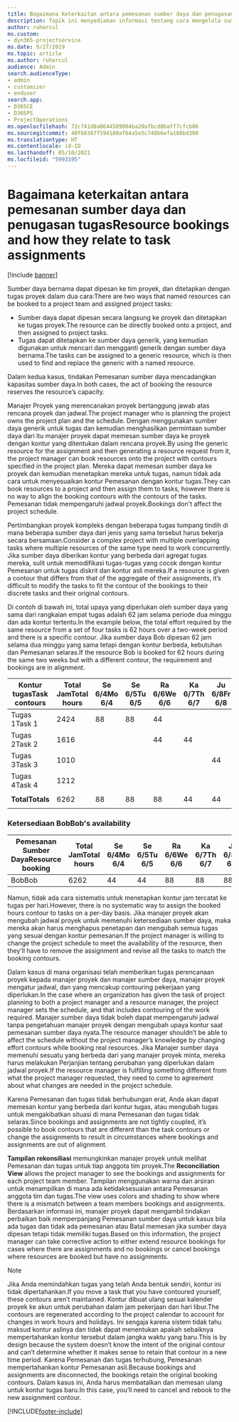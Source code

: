 ```yaml
---
title: Bagaimana keterkaitan antara pemesanan sumber daya dan penugasan tugas
description: Topik ini menyediakan informasi tentang cara mengelola sumber daya bernama, pemesanan sumber daya, serta penetapan tugas dan bagaimana keterkaitannya satu sama lain.
author: ruhercul
ms.custom:
- dyn365-projectservice
ms.date: 9/27/2019
ms.topic: article
ms.author: ruhercul
audience: Admin
search.audienceType:
- admin
- customizer
- enduser
search.app:
- D365CE
- D365PS
- ProjectOperations
ms.openlocfilehash: 72c741d8a0644589004ba20afbcd0baff7cfcb06
ms.sourcegitcommit: 40f68387f594180af64a5e5c748b6efa188bd300
ms.translationtype: HT
ms.contentlocale: id-ID
ms.lasthandoff: 05/10/2021
ms.locfileid: "5993195"
---
```

# <a name="resource-bookings-and-how-they-relate-to-task-assignments"></a><span data-ttu-id="c07e1-103">Bagaimana keterkaitan antara pemesanan sumber daya dan penugasan tugas</span><span class="sxs-lookup"><span data-stu-id="c07e1-103">Resource bookings and how they relate to task assignments</span></span>

[!include [banner](../includes/psa-now-project-operations.md)]

<span data-ttu-id="c07e1-104">Sumber daya bernama dapat dipesan ke tim proyek, dan ditetapkan dengan tugas proyek dalam dua cara:</span><span class="sxs-lookup"><span data-stu-id="c07e1-104">There are two ways that named resources can be booked to a project team and assigned project tasks:</span></span>

- <span data-ttu-id="c07e1-105">Sumber daya dapat dipesan secara langsung ke proyek dan ditetapkan ke tugas proyek.</span><span class="sxs-lookup"><span data-stu-id="c07e1-105">The resource can be directly booked onto a project, and then assigned to project tasks.</span></span>
- <span data-ttu-id="c07e1-106">Tugas dapat ditetapkan ke sumber daya generik, yang kemudian digunakan untuk mencari dan mengganti generik dengan sumber daya bernama.</span><span class="sxs-lookup"><span data-stu-id="c07e1-106">The tasks can be assigned to a generic resource, which is then used to find and replace the generic with a named resource.</span></span> 

<span data-ttu-id="c07e1-107">Dalam kedua kasus, tindakan Pemesanan sumber daya mencadangkan kapasitas sumber daya.</span><span class="sxs-lookup"><span data-stu-id="c07e1-107">In both cases, the act of booking the resource reserves the resource’s capacity.</span></span>

<span data-ttu-id="c07e1-108">Manajer Proyek yang merencanakan proyek bertanggung jawab atas rencana proyek dan jadwal.</span><span class="sxs-lookup"><span data-stu-id="c07e1-108">The project manager who is planning the project owns the project plan and the schedule.</span></span> <span data-ttu-id="c07e1-109">Dengan menggunakan sumber daya generik untuk tugas dan kemudian menghasilkan permintaan sumber daya dari itu manajer proyek dapat memesan sumber daya ke proyek dengan kontur yang ditentukan dalam rencana proyek.</span><span class="sxs-lookup"><span data-stu-id="c07e1-109">By using the generic resource for the assignment and then generating a resource request from it, the project manager can book resources onto the project with contours specified in the project plan.</span></span> <span data-ttu-id="c07e1-110">Mereka dapat memesan sumber daya ke proyek dan kemudian menetapkan mereka untuk tugas, namun tidak ada cara untuk menyesuaikan kontur Pemesanan dengan kontur tugas.</span><span class="sxs-lookup"><span data-stu-id="c07e1-110">They can book resources to a project and then assign them to tasks, however there is no way to align the booking contours with the contours of the tasks.</span></span> <span data-ttu-id="c07e1-111">Pemesanan tidak mempengaruhi jadwal proyek.</span><span class="sxs-lookup"><span data-stu-id="c07e1-111">Bookings don't affect the project schedule.</span></span>

<span data-ttu-id="c07e1-112">Pertimbangkan proyek kompleks dengan beberapa tugas tumpang tindih di mana beberapa sumber daya dari jenis yang sama tersebut harus bekerja secara bersamaan.</span><span class="sxs-lookup"><span data-stu-id="c07e1-112">Consider a complex project with multiple overlapping tasks where multiple resources of the same type need to work concurrently.</span></span> <span data-ttu-id="c07e1-113">Jika sumber daya diberikan kontur yang berbeda dari agregat tugas mereka, sulit untuk memodifikasi tugas-tugas yang cocok dengan kontur Pemesanan untuk tugas diskrit dan kontur asli mereka.</span><span class="sxs-lookup"><span data-stu-id="c07e1-113">If a resource is given a contour that differs from that of the aggregate of their assignments, it’s difficult to modify the tasks to fit the contour of the bookings to their discrete tasks and their original contours.</span></span>

<span data-ttu-id="c07e1-114">Di contoh di bawah ini, total upaya yang diperlukan oleh sumber daya yang sama dari rangkaian empat tugas adalah 62 jam selama periode dua minggu dan ada kontur tertentu.</span><span class="sxs-lookup"><span data-stu-id="c07e1-114">In the example below, the total effort required by the same resource from a set of four tasks is 62 hours over a two-week period and there is a specific contour.</span></span> <span data-ttu-id="c07e1-115">Jika sumber daya Bob dipesan 62 jam selama dua minggu yang sama tetapi dengan kontur berbeda, kebutuhan dan Pemesanan selaras.</span><span class="sxs-lookup"><span data-stu-id="c07e1-115">If the resource Bob is booked for 62 hours during the same two weeks but with a different contour, the requirement and bookings are in alignment.</span></span>

| <span data-ttu-id="c07e1-116">**Kontur tugas**</span><span class="sxs-lookup"><span data-stu-id="c07e1-116">**Task contours**</span></span>    | <span data-ttu-id="c07e1-117">**Total Jam**</span><span class="sxs-lookup"><span data-stu-id="c07e1-117">**Total hours**</span></span> | <span data-ttu-id="c07e1-118">Se 6/4</span><span class="sxs-lookup"><span data-stu-id="c07e1-118">Mo 6/4</span></span> | <span data-ttu-id="c07e1-119">Se 6/5</span><span class="sxs-lookup"><span data-stu-id="c07e1-119">Tu 6/5</span></span> | <span data-ttu-id="c07e1-120">Ra 6/6</span><span class="sxs-lookup"><span data-stu-id="c07e1-120">We 6/6</span></span> | <span data-ttu-id="c07e1-121">Ka 6/7</span><span class="sxs-lookup"><span data-stu-id="c07e1-121">Th 6/7</span></span> | <span data-ttu-id="c07e1-122">Ju 6/8</span><span class="sxs-lookup"><span data-stu-id="c07e1-122">Fr 6/8</span></span> | <span data-ttu-id="c07e1-123">Sa 6/9</span><span class="sxs-lookup"><span data-stu-id="c07e1-123">Sa 6/9</span></span> | <span data-ttu-id="c07e1-124">Mi 6/10</span><span class="sxs-lookup"><span data-stu-id="c07e1-124">Su 6/10</span></span> | <span data-ttu-id="c07e1-125">Se 6/11</span><span class="sxs-lookup"><span data-stu-id="c07e1-125">Mo 6/11</span></span> | <span data-ttu-id="c07e1-126">Se 6/12</span><span class="sxs-lookup"><span data-stu-id="c07e1-126">Tu 6/12</span></span> | <span data-ttu-id="c07e1-127">Ra 6/13</span><span class="sxs-lookup"><span data-stu-id="c07e1-127">We 6/13</span></span> | <span data-ttu-id="c07e1-128">Ka 6/14</span><span class="sxs-lookup"><span data-stu-id="c07e1-128">Th 6/14</span></span> | <span data-ttu-id="c07e1-129">Ju 6/15</span><span class="sxs-lookup"><span data-stu-id="c07e1-129">Fr 6/15</span></span> |
|----------------------|-----------------|--------|--------|--------|--------|--------|--------|---------|---------|---------|---------|---------|---------|
| <span data-ttu-id="c07e1-130">Tugas 1</span><span class="sxs-lookup"><span data-stu-id="c07e1-130">Task 1</span></span>               | <span data-ttu-id="c07e1-131">24</span><span class="sxs-lookup"><span data-stu-id="c07e1-131">24</span></span>              | <span data-ttu-id="c07e1-132">8</span><span class="sxs-lookup"><span data-stu-id="c07e1-132">8</span></span>      | <span data-ttu-id="c07e1-133">8</span><span class="sxs-lookup"><span data-stu-id="c07e1-133">8</span></span>      | <span data-ttu-id="c07e1-134">4</span><span class="sxs-lookup"><span data-stu-id="c07e1-134">4</span></span>      |        |        |        |         |         |         | <span data-ttu-id="c07e1-135">4</span><span class="sxs-lookup"><span data-stu-id="c07e1-135">4</span></span>       |         |         |
| <span data-ttu-id="c07e1-136">Tugas 2</span><span class="sxs-lookup"><span data-stu-id="c07e1-136">Task 2</span></span>               | <span data-ttu-id="c07e1-137">16</span><span class="sxs-lookup"><span data-stu-id="c07e1-137">16</span></span>              |        |        | <span data-ttu-id="c07e1-138">4</span><span class="sxs-lookup"><span data-stu-id="c07e1-138">4</span></span>      | <span data-ttu-id="c07e1-139">4</span><span class="sxs-lookup"><span data-stu-id="c07e1-139">4</span></span>      |        |        |         | <span data-ttu-id="c07e1-140">8</span><span class="sxs-lookup"><span data-stu-id="c07e1-140">8</span></span>       |         |         |         |         |
| <span data-ttu-id="c07e1-141">Tugas 3</span><span class="sxs-lookup"><span data-stu-id="c07e1-141">Task 3</span></span>               | <span data-ttu-id="c07e1-142">10</span><span class="sxs-lookup"><span data-stu-id="c07e1-142">10</span></span>              |        |        |        |        | <span data-ttu-id="c07e1-143">4</span><span class="sxs-lookup"><span data-stu-id="c07e1-143">4</span></span>      |        |         |         | <span data-ttu-id="c07e1-144">4</span><span class="sxs-lookup"><span data-stu-id="c07e1-144">4</span></span>       |         | <span data-ttu-id="c07e1-145">2</span><span class="sxs-lookup"><span data-stu-id="c07e1-145">2</span></span>       |         |
| <span data-ttu-id="c07e1-146">Tugas 4</span><span class="sxs-lookup"><span data-stu-id="c07e1-146">Task 4</span></span>               | <span data-ttu-id="c07e1-147">12</span><span class="sxs-lookup"><span data-stu-id="c07e1-147">12</span></span>              |        |        |        |        |        |        |         |         |         | <span data-ttu-id="c07e1-148">4</span><span class="sxs-lookup"><span data-stu-id="c07e1-148">4</span></span>       |         | <span data-ttu-id="c07e1-149">8</span><span class="sxs-lookup"><span data-stu-id="c07e1-149">8</span></span>       |
|                      |                 |        |        |        |        |        |        |         |         |         |         |         |         |
| <span data-ttu-id="c07e1-150">**Total**</span><span class="sxs-lookup"><span data-stu-id="c07e1-150">**Totals**</span></span>           | <span data-ttu-id="c07e1-151">62</span><span class="sxs-lookup"><span data-stu-id="c07e1-151">62</span></span>              | <span data-ttu-id="c07e1-152">8</span><span class="sxs-lookup"><span data-stu-id="c07e1-152">8</span></span>      | <span data-ttu-id="c07e1-153">8</span><span class="sxs-lookup"><span data-stu-id="c07e1-153">8</span></span>      | <span data-ttu-id="c07e1-154">8</span><span class="sxs-lookup"><span data-stu-id="c07e1-154">8</span></span>      | <span data-ttu-id="c07e1-155">4</span><span class="sxs-lookup"><span data-stu-id="c07e1-155">4</span></span>      | <span data-ttu-id="c07e1-156">4</span><span class="sxs-lookup"><span data-stu-id="c07e1-156">4</span></span>      |        |         | <span data-ttu-id="c07e1-157">8</span><span class="sxs-lookup"><span data-stu-id="c07e1-157">8</span></span>       | <span data-ttu-id="c07e1-158">4</span><span class="sxs-lookup"><span data-stu-id="c07e1-158">4</span></span>       | <span data-ttu-id="c07e1-159">8</span><span class="sxs-lookup"><span data-stu-id="c07e1-159">8</span></span>       | <span data-ttu-id="c07e1-160">2</span><span class="sxs-lookup"><span data-stu-id="c07e1-160">2</span></span>       | <span data-ttu-id="c07e1-161">8</span><span class="sxs-lookup"><span data-stu-id="c07e1-161">8</span></span>       |
|                      |                 |        |        |        |        |        |        |         |         |         |         |

### <a name="bobs-availability"></a><span data-ttu-id="c07e1-162">Ketersediaan Bob</span><span class="sxs-lookup"><span data-stu-id="c07e1-162">Bob's availability</span></span>
| <span data-ttu-id="c07e1-163">**Pemesanan Sumber Daya**</span><span class="sxs-lookup"><span data-stu-id="c07e1-163">**Resource   booking**</span></span> | <span data-ttu-id="c07e1-164">**Total Jam**</span><span class="sxs-lookup"><span data-stu-id="c07e1-164">**Total hours**</span></span> | <span data-ttu-id="c07e1-165">Se 6/4</span><span class="sxs-lookup"><span data-stu-id="c07e1-165">Mo 6/4</span></span> | <span data-ttu-id="c07e1-166">Se 6/5</span><span class="sxs-lookup"><span data-stu-id="c07e1-166">Tu 6/5</span></span> | <span data-ttu-id="c07e1-167">Ra 6/6</span><span class="sxs-lookup"><span data-stu-id="c07e1-167">We 6/6</span></span> | <span data-ttu-id="c07e1-168">Ka 6/7</span><span class="sxs-lookup"><span data-stu-id="c07e1-168">Th 6/7</span></span> | <span data-ttu-id="c07e1-169">Ju 6/8</span><span class="sxs-lookup"><span data-stu-id="c07e1-169">Fr 6/8</span></span> | <span data-ttu-id="c07e1-170">Sa 6/9</span><span class="sxs-lookup"><span data-stu-id="c07e1-170">Sa 6/9</span></span> | <span data-ttu-id="c07e1-171">Mi 6/10</span><span class="sxs-lookup"><span data-stu-id="c07e1-171">Su 6/10</span></span> | <span data-ttu-id="c07e1-172">Se 6/11</span><span class="sxs-lookup"><span data-stu-id="c07e1-172">Mo 6/11</span></span> | <span data-ttu-id="c07e1-173">Se 6/12</span><span class="sxs-lookup"><span data-stu-id="c07e1-173">Tu 6/12</span></span> | <span data-ttu-id="c07e1-174">Ra 6/13</span><span class="sxs-lookup"><span data-stu-id="c07e1-174">We 6/13</span></span> | <span data-ttu-id="c07e1-175">Ka 6/14</span><span class="sxs-lookup"><span data-stu-id="c07e1-175">Th 6/14</span></span> | <span data-ttu-id="c07e1-176">Ju 6/15</span><span class="sxs-lookup"><span data-stu-id="c07e1-176">Fr 6/15</span></span> |
|------------------------|-----------------|--------|--------|--------|--------|--------|--------|---------|---------|---------|---------|---------|---------|
| <span data-ttu-id="c07e1-177">Bob</span><span class="sxs-lookup"><span data-stu-id="c07e1-177">Bob</span></span>                    | <span data-ttu-id="c07e1-178">62</span><span class="sxs-lookup"><span data-stu-id="c07e1-178">62</span></span>              | <span data-ttu-id="c07e1-179">4</span><span class="sxs-lookup"><span data-stu-id="c07e1-179">4</span></span>      | <span data-ttu-id="c07e1-180">4</span><span class="sxs-lookup"><span data-stu-id="c07e1-180">4</span></span>      | <span data-ttu-id="c07e1-181">8</span><span class="sxs-lookup"><span data-stu-id="c07e1-181">8</span></span>      | <span data-ttu-id="c07e1-182">8</span><span class="sxs-lookup"><span data-stu-id="c07e1-182">8</span></span>      | <span data-ttu-id="c07e1-183">8</span><span class="sxs-lookup"><span data-stu-id="c07e1-183">8</span></span>      |        |         | <span data-ttu-id="c07e1-184">4</span><span class="sxs-lookup"><span data-stu-id="c07e1-184">4</span></span>       | <span data-ttu-id="c07e1-185">4</span><span class="sxs-lookup"><span data-stu-id="c07e1-185">4</span></span>       | <span data-ttu-id="c07e1-186">8</span><span class="sxs-lookup"><span data-stu-id="c07e1-186">8</span></span>       | <span data-ttu-id="c07e1-187">8</span><span class="sxs-lookup"><span data-stu-id="c07e1-187">8</span></span>       | <span data-ttu-id="c07e1-188">6</span><span class="sxs-lookup"><span data-stu-id="c07e1-188">6</span></span>       |

<span data-ttu-id="c07e1-189">Namun, tidak ada cara sistematis untuk menetapkan kontur jam tercatat ke tugas per hari.</span><span class="sxs-lookup"><span data-stu-id="c07e1-189">However, there is no systematic way to assign the booked hours contour to tasks on a per-day basis.</span></span> <span data-ttu-id="c07e1-190">Jika manajer proyek akan mengubah jadwal proyek untuk memenuhi ketersediaan sumber daya, maka mereka akan harus menghapus penetapan dan mengubah semua tugas yang sesuai dengan kontur pemesanan.</span><span class="sxs-lookup"><span data-stu-id="c07e1-190">If the project manager is willing to change the project schedule to meet the availability of the resource, then they’ll have to remove the assignment and revise all the tasks to match the booking contours.</span></span>

<span data-ttu-id="c07e1-191">Dalam kasus di mana organisasi telah memberikan tugas perencanaan proyek kepada manajer proyek dan manajer sumber daya, manajer proyek mengatur jadwal, dan yang mencakup contouring pekerjaan yang diperlukan.</span><span class="sxs-lookup"><span data-stu-id="c07e1-191">In the case where an organization has given the task of project planning to both a project manager and a resource manager, the project manager sets the schedule, and that includes contouring of the work required.</span></span> <span data-ttu-id="c07e1-192">Manajer sumber daya tidak boleh dapat mempengaruhi jadwal tanpa pengetahuan manajer proyek dengan mengubah upaya kontur saat pemesanan sumber daya nyata.</span><span class="sxs-lookup"><span data-stu-id="c07e1-192">The resource manager shouldn’t be able to affect the schedule without the project manager’s knowledge by changing effort contours while booking real resources.</span></span> <span data-ttu-id="c07e1-193">Jika Manajer sumber daya memenuhi sesuatu yang berbeda dari yang manajer proyek minta, mereka harus melakukan Perjanjian tentang perubahan yang diperlukan dalam jadwal proyek.</span><span class="sxs-lookup"><span data-stu-id="c07e1-193">If the resource manager is fulfilling something different from what the project manager requested, they need to come to agreement about what changes are needed in the project schedule.</span></span>

<span data-ttu-id="c07e1-194">Karena Pemesanan dan tugas tidak berhubungan erat, Anda akan dapat memesan kontur yang berbeda dari kontur tugas, atau mengubah tugas untuk mengakibatkan situasi di mana Pemesanan dan tugas tidak selaras.</span><span class="sxs-lookup"><span data-stu-id="c07e1-194">Since bookings and assignments are not tightly coupled, it’s possible to book contours that are different than the task contours or change the assignments to result in circumstances where bookings and assignments are out of alignment.</span></span>

<span data-ttu-id="c07e1-195">**Tampilan rekonsiliasi** memungkinkan manajer proyek untuk melihat Pemesanan dan tugas untuk tiap anggota tim proyek.</span><span class="sxs-lookup"><span data-stu-id="c07e1-195">The **Reconciliation View** allows the project manager to see the bookings and assignments for each project team member.</span></span> <span data-ttu-id="c07e1-196">Tampilan menggunakan warna dan arsiran untuk menampilkan di mana ada ketidaksesuaian antara Pemesanan anggota tim dan tugas.</span><span class="sxs-lookup"><span data-stu-id="c07e1-196">The view uses colors and shading to show where there is a mismatch between a team members bookings and assignments.</span></span> <span data-ttu-id="c07e1-197">Berdasarkan informasi ini, manajer proyek dapat mengambil tindakan perbaikan baik memperpanjang Pemesanan sumber daya untuk kasus bila ada tugas dan tidak ada pemesanan atau Batal memesan jika sumber daya dipesan tetapi tidak memiliki tugas.</span><span class="sxs-lookup"><span data-stu-id="c07e1-197">Based on this information, the project manager can take corrective action to either extend resource bookings for cases where there are assignments and no bookings or cancel bookings where resources are booked but have no assignments.</span></span>

> [!NOTE]
> <span data-ttu-id="c07e1-198">Jika Anda memindahkan tugas yang telah Anda bentuk sendiri, kontur ini tidak dipertahankan.</span><span class="sxs-lookup"><span data-stu-id="c07e1-198">If you move a task that you have contoured yourself, these contours aren’t maintained.</span></span> <span data-ttu-id="c07e1-199">Kontur dibuat ulang sesuai kalender proyek ke akun untuk perubahan dalam jam pekerjaan dan hari libur.</span><span class="sxs-lookup"><span data-stu-id="c07e1-199">The contours are regenerated according to the project calendar to account for changes in work hours and holidays.</span></span> <span data-ttu-id="c07e1-200">Ini sengaja karena sistem tidak tahu maksud kontur aslinya dan tidak dapat menentukan apakah sebaiknya mempertahankan kontur tersebut dalam jangka waktu yang baru.</span><span class="sxs-lookup"><span data-stu-id="c07e1-200">This is by design because the system doesn’t know the intent of the original contour and can’t determine whether it makes sense to retain that contour in a new time period.</span></span> <span data-ttu-id="c07e1-201">Karena Pemesanan dan tugas terhubung, Pemesanan mempertahankan kontur Pemesanan asli.</span><span class="sxs-lookup"><span data-stu-id="c07e1-201">Because bookings and assignments are disconnected, the bookings retain the original booking contours.</span></span> <span data-ttu-id="c07e1-202">Dalam kasus ini, Anda harus membatalkan dan memesan ulang untuk kontur tugas baru.</span><span class="sxs-lookup"><span data-stu-id="c07e1-202">In this case, you’ll need to cancel and rebook to the new assignment contour.</span></span>



[!INCLUDE[footer-include](../includes/footer-banner.md)]